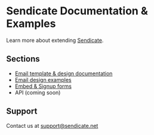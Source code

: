 # Sendicate Documentation & Examples

Learn more about extending [Sendicate](http://www.sendicate.net).

## Sections

* [Email template & design documentation](/Sendicate/sendicate-docs/tree/master/design-docs)
* [Email design examples](/Sendicate/sendicate-docs/tree/master/design-docs/design-examples)
* [Embed & Signup forms](/Sendicate/sendicate-docs/tree/master/embed-signup-forms)
* API (coming soon)

## Support

Contact us at support@sendicate.net